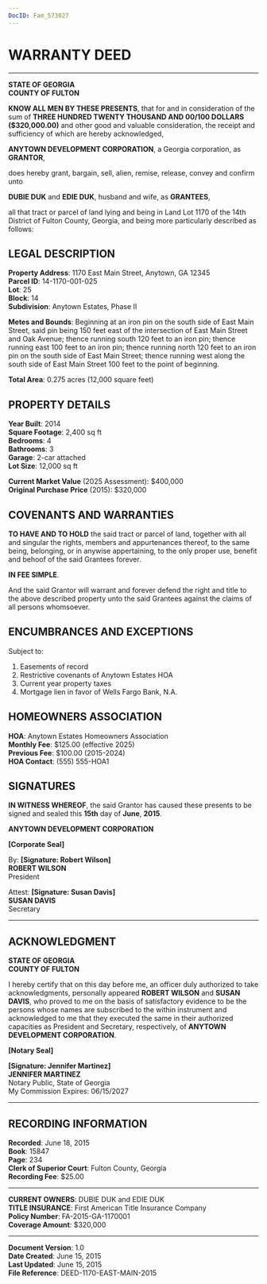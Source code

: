 ```yaml
---
DocID: Fam_573027
---
```


# WARRANTY DEED

---

**STATE OF GEORGIA**  
**COUNTY OF FULTON**

**KNOW ALL MEN BY THESE PRESENTS**, that for and in consideration of the sum of **THREE HUNDRED TWENTY THOUSAND AND 00/100 DOLLARS ($320,000.00)** and other good and valuable consideration, the receipt and sufficiency of which are hereby acknowledged,

**ANYTOWN DEVELOPMENT CORPORATION**, a Georgia corporation, as **GRANTOR**,

does hereby grant, bargain, sell, alien, remise, release, convey and confirm unto

**DUBIE DUK** and **EDIE DUK**, husband and wife, as **GRANTEES**,

all that tract or parcel of land lying and being in Land Lot 1170 of the 14th District of Fulton County, Georgia, and being more particularly described as follows:

## LEGAL DESCRIPTION

**Property Address**: 1170 East Main Street, Anytown, GA 12345  
**Parcel ID**: 14-1170-001-025  
**Lot**: 25  
**Block**: 14  
**Subdivision**: Anytown Estates, Phase II  

**Metes and Bounds**: Beginning at an iron pin on the south side of East Main Street, said pin being 150 feet east of the intersection of East Main Street and Oak Avenue; thence running south 120 feet to an iron pin; thence running east 100 feet to an iron pin; thence running north 120 feet to an iron pin on the south side of East Main Street; thence running west along the south side of East Main Street 100 feet to the point of beginning.

**Total Area**: 0.275 acres (12,000 square feet)

## PROPERTY DETAILS

**Year Built**: 2014  
**Square Footage**: 2,400 sq ft  
**Bedrooms**: 4  
**Bathrooms**: 3  
**Garage**: 2-car attached  
**Lot Size**: 12,000 sq ft  

**Current Market Value** (2025 Assessment): $400,000  
**Original Purchase Price** (2015): $320,000  

## COVENANTS AND WARRANTIES

**TO HAVE AND TO HOLD** the said tract or parcel of land, together with all and singular the rights, members and appurtenances thereof, to the same being, belonging, or in anywise appertaining, to the only proper use, benefit and behoof of the said Grantees forever.

**IN FEE SIMPLE**.

And the said Grantor will warrant and forever defend the right and title to the above described property unto the said Grantees against the claims of all persons whomsoever.

## ENCUMBRANCES AND EXCEPTIONS

Subject to:
1. Easements of record
2. Restrictive covenants of Anytown Estates HOA
3. Current year property taxes
4. Mortgage lien in favor of Wells Fargo Bank, N.A.

## HOMEOWNERS ASSOCIATION

**HOA**: Anytown Estates Homeowners Association  
**Monthly Fee**: $125.00 (effective 2025)  
**Previous Fee**: $100.00 (2015-2024)  
**HOA Contact**: (555) 555-HOA1  

## SIGNATURES

**IN WITNESS WHEREOF**, the said Grantor has caused these presents to be signed and sealed this **15th** day of **June**, **2015**.

**ANYTOWN DEVELOPMENT CORPORATION**

**[Corporate Seal]**

By: **[Signature: Robert Wilson]**  
**ROBERT WILSON**  
President

Attest: **[Signature: Susan Davis]**  
**SUSAN DAVIS**  
Secretary

---

## ACKNOWLEDGMENT

**STATE OF GEORGIA**  
**COUNTY OF FULTON**

I hereby certify that on this day before me, an officer duly authorized to take acknowledgments, personally appeared **ROBERT WILSON** and **SUSAN DAVIS**, who proved to me on the basis of satisfactory evidence to be the persons whose names are subscribed to the within instrument and acknowledged to me that they executed the same in their authorized capacities as President and Secretary, respectively, of **ANYTOWN DEVELOPMENT CORPORATION**.

**[Notary Seal]**

**[Signature: Jennifer Martinez]**  
**JENNIFER MARTINEZ**  
Notary Public, State of Georgia  
My Commission Expires: 06/15/2027

---

## RECORDING INFORMATION

**Recorded**: June 18, 2015  
**Book**: 15847  
**Page**: 234  
**Clerk of Superior Court**: Fulton County, Georgia  
**Recording Fee**: $25.00  

---

**CURRENT OWNERS**: DUBIE DUK and EDIE DUK  
**TITLE INSURANCE**: First American Title Insurance Company  
**Policy Number**: FA-2015-GA-1170001  
**Coverage Amount**: $320,000  

---

**Document Version**: 1.0  
**Date Created**: June 15, 2015  
**Last Updated**: June 15, 2015  
**File Reference**: DEED-1170-EAST-MAIN-2015